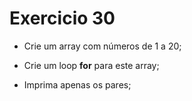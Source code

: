 # Exercicio 30

- Crie um array com números de 1 a 20;

- Crie um loop **for** para este array;

- Imprima apenas os pares;